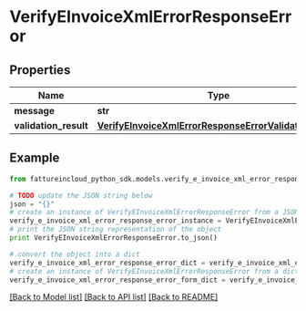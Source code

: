 # VerifyEInvoiceXmlErrorResponseError


## Properties

Name | Type | Description | Notes
------------ | ------------- | ------------- | -------------
**message** | **str** |  | [optional] 
**validation_result** | [**VerifyEInvoiceXmlErrorResponseErrorValidationResult**](VerifyEInvoiceXmlErrorResponseErrorValidationResult.md) |  | [optional] 

## Example

```python
from fattureincloud_python_sdk.models.verify_e_invoice_xml_error_response_error import VerifyEInvoiceXmlErrorResponseError

# TODO update the JSON string below
json = "{}"
# create an instance of VerifyEInvoiceXmlErrorResponseError from a JSON string
verify_e_invoice_xml_error_response_error_instance = VerifyEInvoiceXmlErrorResponseError.from_json(json)
# print the JSON string representation of the object
print VerifyEInvoiceXmlErrorResponseError.to_json()

# convert the object into a dict
verify_e_invoice_xml_error_response_error_dict = verify_e_invoice_xml_error_response_error_instance.to_dict()
# create an instance of VerifyEInvoiceXmlErrorResponseError from a dict
verify_e_invoice_xml_error_response_error_form_dict = verify_e_invoice_xml_error_response_error.from_dict(verify_e_invoice_xml_error_response_error_dict)
```
[[Back to Model list]](../README.md#documentation-for-models) [[Back to API list]](../README.md#documentation-for-api-endpoints) [[Back to README]](../README.md)


